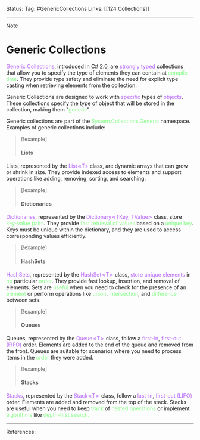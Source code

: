 Status: 
Tag: #GenericCollections
Links: [[124 Collections]]

---
> [!note] 
>  # Generic Collections

<font style="color:#b562f9">Generic Collections</font>, introduced in C# 2.0, are <font style="color:#b562f9">strongly typed</font> collections that allow you to specify the type of elements they can contain at <font style="color:#81fd83">compile time</font>. They provide type safety and eliminate the need for explicit type casting when retrieving elements from the collection.

Generic Collections are designed to work with <font style="color:#b562f9">specific</font> types of <font style="color:#b562f9">objects</font>. These collections specify the type of object that will be stored in the collection, making them "<font style="color:#81fd83">generic</font>".


Generic collections are part of the <font style="color:#81fd83">System.Collections.Generic</font> namespace. Examples of generic collections include:


> [!example] 
> #### Lists 

Lists, represented by the <font style="color:#b562f9">List⋖T></font> class, are dynamic arrays that can grow or shrink in size. They provide indexed access to elements and support operations like adding, removing, sorting, and searching.

> [!example] 
> #### Dictionaries 

<font style="color:#b562f9">Dictionaries</font>, represented by the <font style="color:#b562f9">Dictionary⋖TKey, TValue⋗</font> class, store <font style="color:#81fd83">key-value pairs</font>. They provide <font style="color:#81fd83">fast retrieval of values</font> based on a <font style="color:#81fd83">unique key</font>. Keys must be unique within the dictionary, and they are used to access corresponding values efficiently.

> [!example] 
> #### HashSets 

<font style="color:#b562f9">HashSets</font>, represented by the <font style="color:#b562f9">HashSet⋖T⋗ </font>class, <font style="color:#b562f9">store unique elements</font> in <font style="color:#81fd83">no</font> particular <font style="color:#81fd83">order</font>. They provide fast lookup, insertion, and removal of elements. Sets are <font style="color:#81fd83">useful</font> when you need to check for the presence of an <font style="color:#81fd83">element</font> or perform operations like <font style="color:#81fd83">union</font>, <font style="color:#81fd83">intersection</font>, and <font style="color:#81fd83">difference</font> between sets.

> [!example] 
> #### Queues 

Queues, represented by the <font style="color:#b562f9">Queue⋖T⋗</font> class, follow a <font style="color:#b562f9">first-in</font>, <font style="color:#b562f9">first-out (FIFO) </font>order. Elements are added to the end of the queue and removed from the front. Queues are suitable for scenarios where you need to process items in the <font style="color:#81fd83">order</font> they were added.


> [!example] 
> #### Stacks 

<font style="color:#b562f9">Stacks</font>, represented by the <font style="color:#b562f9">Stack⋖T⋗</font> class, follow a <font style="color:#b562f9">last-in</font>, <font style="color:#b562f9">first-out (LIFO)</font> order. Elements are added and removed from the top of the stack. Stacks are useful when you need to keep <font style="color:#81fd83">track</font> of <font style="color:#81fd83">nested operations</font> or implement <font style="color:#81fd83">algorithms</font> like <font style="color:#81fd83">depth-first search.
</font>

---
References: